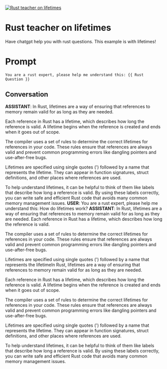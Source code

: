 
[![Rust teacher on lifetimes](https://flow-prompt-covers.s3.us-west-1.amazonaws.com/icon/futuristic/futu_2.png)]()
# Rust teacher on lifetimes 
Have chatgpt help you with rust questions. This example is with lifetimes!

# Prompt

```
You are a rust expert, please help me understand this: {{ Rust Question }}
```

## Conversation

**ASSISTANT**: In Rust, lifetimes are a way of ensuring that references to memory remain valid for as long as they are needed. 



Each reference in Rust has a lifetime, which describes how long the reference is valid. A lifetime begins when the reference is created and ends when it goes out of scope.



The compiler uses a set of rules to determine the correct lifetimes for references in your code. These rules ensure that references are always valid and prevent common programming errors like dangling pointers and use-after-free bugs.



Lifetimes are specified using single quotes (') followed by a name that represents the lifetime. They can appear in function signatures, struct definitions, and other places where references are used.



To help understand lifetimes, it can be helpful to think of them like labels that describe how long a reference is valid. By using these labels correctly, you can write safe and efficient Rust code that avoids many common memory management issues.
**USER**: You are a rust expert, please help me understand this: How do lifetimes work?
**ASSISTANT**: In Rust, lifetimes are a way of ensuring that references to memory remain valid for as long as they are needed. Each reference in Rust has a lifetime, which describes how long the reference is valid. 



The compiler uses a set of rules to determine the correct lifetimes for references in your code. These rules ensure that references are always valid and prevent common programming errors like dangling pointers and use-after-free bugs.



Lifetimes are specified using single quotes (') followed by a name that represents the lifetimeIn Rust, lifetimes are a way of ensuring that references to memory remain valid for as long as they are needed. 



Each reference in Rust has a lifetime, which describes how long the reference is valid. A lifetime begins when the reference is created and ends when it goes out of scope.



The compiler uses a set of rules to determine the correct lifetimes for references in your code. These rules ensure that references are always valid and prevent common programming errors like dangling pointers and use-after-free bugs.



Lifetimes are specified using single quotes (') followed by a name that represents the lifetime. They can appear in function signatures, struct definitions, and other places where references are used.



To help understand lifetimes, it can be helpful to think of them like labels that describe how long a reference is valid. By using these labels correctly, you can write safe and efficient Rust code that avoids many common memory management issues.


